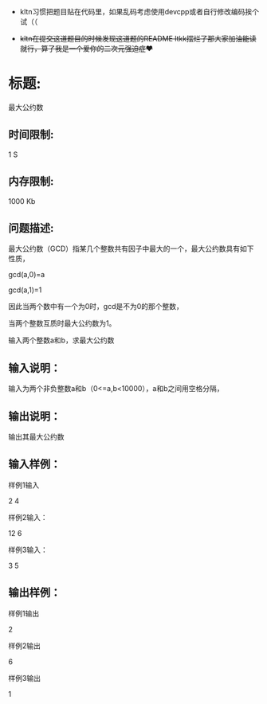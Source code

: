 - kltn习惯把题目贴在代码里，如果乱码考虑使用devcpp或者自行修改编码挨个试（（

- ~~kltn在提交这道题目的时候发现这道题的README ltkk摆烂了那大家加油能读就行，算了我是一个爱你的二次元强迫症❤~~

# 标题:	

最大公约数
	
## 时间限制:	

1 S

## 内存限制:	

1000 Kb

## 问题描述:	

最大公约数（GCD）指某几个整数共有因子中最大的一个，最大公约数具有如下性质，

gcd(a,0)=a

gcd(a,1)=1

因此当两个数中有一个为0时，gcd是不为0的那个整数，

当两个整数互质时最大公约数为1。

输入两个整数a和b，求最大公约数

## 输入说明：

输入为两个非负整数a和b（0<=a,b<10000），a和b之间用空格分隔，

## 输出说明：

输出其最大公约数

## 输入样例：

样例1输入	

2 4

样例2输入：

12 6

样例3输入：

3 5


## 输出样例：

样例1输出	

2

样例2输出

6

样例3输出

1